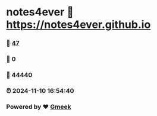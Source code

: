 # notes4ever :link: https://notes4ever.github.io 
### :page_facing_up: [47](https://notes4ever.github.io/tag.html) 
### :speech_balloon: 0 
### :hibiscus: 44440 
### :alarm_clock: 2024-11-10 16:54:40 
### Powered by :heart: [Gmeek](https://github.com/Meekdai/Gmeek)
